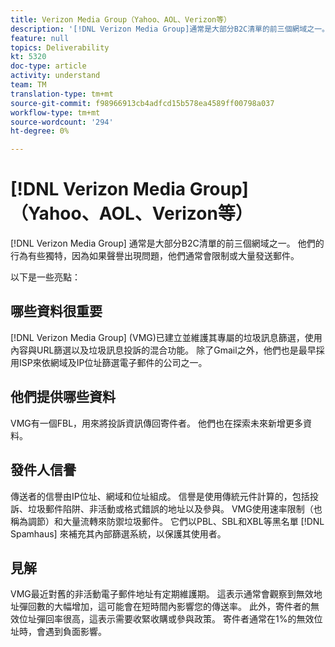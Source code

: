 ```yaml
---
title: Verizon Media Group（Yahoo、AOL、Verizon等）
description: '[!DNL Verizon Media Group]通常是大部分B2C清單的前三個網域之一。 他們的行為有些獨特，因為如果聲譽出現問題，他們通常會限制或大量發送郵件。'
feature: null
topics: Deliverability
kt: 5320
doc-type: article
activity: understand
team: TM
translation-type: tm+mt
source-git-commit: f98966913cb4adfcd15b578ea4589ff00798a037
workflow-type: tm+mt
source-wordcount: '294'
ht-degree: 0%

---
```



# [!DNL Verizon Media Group] （Yahoo、AOL、Verizon等）

[!DNL Verizon Media Group] 通常是大部分B2C清單的前三個網域之一。 他們的行為有些獨特，因為如果聲譽出現問題，他們通常會限制或大量發送郵件。

以下是一些亮點：

## 哪些資料很重要

[!DNL Verizon Media Group] (VMG)已建立並維護其專屬的垃圾訊息篩選，使用內容與URL篩選以及垃圾訊息投訴的混合功能。 除了Gmail之外，他們也是最早採用ISP來依網域及IP位址篩選電子郵件的公司之一。

## 他們提供哪些資料

VMG有一個FBL，用來將投訴資訊傳回寄件者。 他們也在探索未來新增更多資料。

## 發件人信譽

傳送者的信譽由IP位址、網域和位址組成。 信譽是使用傳統元件計算的，包括投訴、垃圾郵件陷阱、非活動或格式錯誤的地址以及參與。 VMG使用速率限制（也稱為調節）和大量流轉來防禦垃圾郵件。 它們以PBL、SBL和XBL等黑名單 [!DNL Spamhaus] 來補充其內部篩選系統，以保護其使用者。

## 見解

VMG最近對舊的非活動電子郵件地址有定期維護期。 這表示通常會觀察到無效地址彈回數的大幅增加，這可能會在短時間內影響您的傳送率。 此外，寄件者的無效位址彈回率很高，這表示需要收緊收購或參與政策。 寄件者通常在1%的無效位址時，會遇到負面影響。
